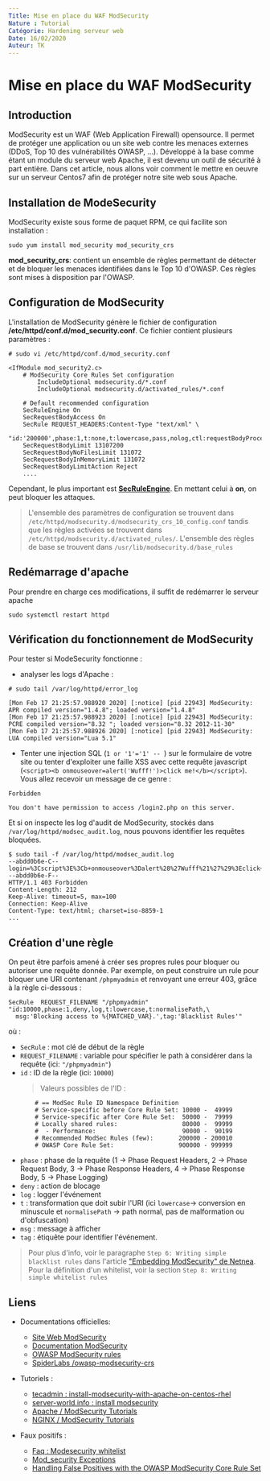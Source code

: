 ```yaml
---
Title: Mise en place du WAF ModSecurity
Nature : Tutorial
Catégorie: Hardening serveur web
Date: 16/02/2020
Auteur: TK
---
```


# Mise en place du WAF ModSecurity


## Introduction
ModSecurity est un WAF (Web Application Firewall) opensource. Il permet de protéger une application ou un site web contre les menaces externes (DDoS, Top 10 des vulnérabilités OWASP, ...). Développé à la base comme étant un module du serveur web Apache, il est devenu un outil de sécurité à part entière. Dans cet article, nous allons voir comment le mettre en oeuvre sur un serveur Centos7 afin de protéger notre site web sous Apache.

## Installation de ModeSecurity
ModSecurity existe sous forme de paquet RPM, ce qui facilite son installation :
```
sudo yum install mod_security mod_security_crs
```
**mod_security_crs**: contient un ensemble de règles permettant de détecter et de bloquer les menaces identifiées dans le Top 10 d'OWASP. Ces règles sont mises à disposition par l'OWASP.

## Configuration de ModSecurity
L'installation de ModSecurity génère le fichier de configuration  **/etc/httpd/conf.d/mod_security.conf**. Ce fichier contient plusieurs paramètres :
```
# sudo vi /etc/httpd/conf.d/mod_security.conf

<IfModule mod_security2.c>
    # ModSecurity Core Rules Set configuration
        IncludeOptional modsecurity.d/*.conf
        IncludeOptional modsecurity.d/activated_rules/*.conf

    # Default recommended configuration
    SecRuleEngine On
    SecRequestBodyAccess On
    SecRule REQUEST_HEADERS:Content-Type "text/xml" \
         "id:'200000',phase:1,t:none,t:lowercase,pass,nolog,ctl:requestBodyProcessor=XML"
    SecRequestBodyLimit 13107200
    SecRequestBodyNoFilesLimit 131072
    SecRequestBodyInMemoryLimit 131072
    SecRequestBodyLimitAction Reject
    ....
```

Cependant, le plus important est [**SecRuleEngine**](https://github.com/SpiderLabs/ModSecurity/wiki/Reference-Manual-(v2.x)). En mettant celui à **on**, on peut bloquer les attaques.
> L'ensemble des paramètres de configuration se trouvent dans `/etc/httpd/modsecurity.d/modsecurity_crs_10_config.conf`
> tandis que les règles activées se trouvent dans `/etc/httpd/modsecurity.d/activated_rules/`.
> L'ensemble des règles de base se trouvent dans `/usr/lib/modsecurity.d/base_rules`

## Redémarrage d'apache
Pour prendre en charge ces modifications, il suffit de redémarrer le serveur apache
```
sudo systemctl restart httpd
```

## Vérification du fonctionnement de ModSecurity
Pour tester si ModeSecurity fonctionne :
- analyser les logs d'Apache :
```
# sudo tail /var/log/httpd/error_log

[Mon Feb 17 21:25:57.988920 2020] [:notice] [pid 22943] ModSecurity: APR compiled version="1.4.8"; loaded version="1.4.8"
[Mon Feb 17 21:25:57.988923 2020] [:notice] [pid 22943] ModSecurity: PCRE compiled version="8.32 "; loaded version="8.32 2012-11-30"
[Mon Feb 17 21:25:57.988926 2020] [:notice] [pid 22943] ModSecurity: LUA compiled version="Lua 5.1"
```
- Tenter une injection SQL (`1 or '1'='1' -- `) sur le formulaire de votre site ou tenter d'exploiter une faille XSS avec cette requête javascript (`<script><b onmouseover=alert('Wufff!')>click me!</b></script>`). Vous allez recevoir un message de ce genre :
```
Forbidden

You don't have permission to access /login2.php on this server.
```

Et si on inspecte les log d'audit de ModSecurity, stockés dans `/var/log/httpd/modsec_audit.log`, nous pouvons identifier les requêtes bloquées.
```
$ sudo tail -f /var/log/httpd/modsec_audit.log
--abdd0b6e-C--
login=%3Cscript%3E%3Cb+onmouseover%3Dalert%28%27Wufff%21%27%29%3Eclick+me%21%3C%2Fb%3E%3C%2Fscript%3E&mdp=bonjour&connexion=
--abdd0b6e-F--
HTTP/1.1 403 Forbidden
Content-Length: 212
Keep-Alive: timeout=5, max=100
Connection: Keep-Alive
Content-Type: text/html; charset=iso-8859-1
...
```

## Création d'une règle
On peut être parfois amené à créer ses propres rules pour bloquer ou autoriser une requête donnée. Par exemple, on peut construire un rule pour bloquer une URI contenant `/phpmyadmin` et renvoyant une erreur 403, grâce à la règle ci-dessous :
```
SecRule  REQUEST_FILENAME "/phpmyadmin" "id:10000,phase:1,deny,log,t:lowercase,t:normalisePath,\
  msg:'Blocking access to %{MATCHED_VAR}.',tag:'Blacklist Rules'"
```
où :
- `SecRule` : mot clé de début de la règle
- `REQUEST_FILENAME` : variable pour spécifier le path à considérer dans la requête (ici: `"/phpmyadmin"`)
- `id` : ID de la règle (ici: `10000`)
    > Valeurs possibles de l'ID :
    ```
        # == ModSec Rule ID Namespace Definition
        # Service-specific before Core Rule Set: 10000 -  49999
        # Service-specific after Core Rule Set:  50000 -  79999
        # Locally shared rules:                  80000 -  99999
        #  - Performance:                        90000 -  90199
        # Recommended ModSec Rules (few):       200000 - 200010
        # OWASP Core Rule Set:                  900000 - 999999
    ```
- `phase` : phase de la requête (1 -> Phase Request Headers, 2 -> Phase Request Body, 3 -> Phase Response Headers, 4 -> Phase Response Body, 5 -> Phase Logging)
- `deny` : action de blocage
- `log` : logger l'événement
- `t` : transformation que doit subir l'URI (ici `lowercase`-> conversion en minuscule et `normalisePath` -> path normal, pas de malformation ou d'obfuscation)
- `msg` : message à afficher
- `tag` : étiquête pour identifier l'événement.

> Pour plus d'info, voir le paragraphe `Step 6: Writing simple blacklist rules` dans l'article ["Embedding ModSecurity" de Netnea](https://www.netnea.com/cms/apache-tutorial-6_embedding-modsecurity/). Pour la définition d'un whitelist, voir la section `Step 8: Writing simple whitelist rules`

## Liens
- Documentations officielles:
  - [Site Web ModSecurity](https://modsecurity.org/)
  - [Documentation ModSecurity](https://github.com/SpiderLabs/ModSecurity/wiki)
  - [OWASP ModSecurity rules](https://owasp.org/www-project-modsecurity-core-rule-set/)
  - [SpiderLabs /owasp-modsecurity-crs](https://github.com/SpiderLabs/owasp-modsecurity-crs/tree/v3.1/dev/rules)

- Tutoriels :
  - [tecadmin : install-modsecurity-with-apache-on-centos-rhel](https://tecadmin.net/install-modsecurity-with-apache-on-centos-rhel/)
  - [server-world.info : install modsecurity](https://www.server-world.info/en/note?os=CentOS_7&p=httpd2&f=8)
  - [Apache / ModSecurity Tutorials](https://www.netnea.com/cms/apache-tutorials/)
  - [NGINX / ModSecurity Tutorials](https://www.netnea.com/cms/nginx-modsecurity-tutorials/)
- Faux positifs :
  - [Faq : Modesecurity whitelist](https://github.com/SpiderLabs/ModSecurity/wiki/ModSecurity-Frequently-Asked-Questions-%28FAQ%29#How_do_I_whitelist_an_IP_address_so_it_can_pass_through_ModSecurity)
  - [Mod_security Exceptions](https://www.modsecurity.org/CRS/Documentation/exceptions.html)
  - [Handling False Positives with the OWASP ModSecurity Core Rule Set](https://www.netnea.com/cms/apache-tutorial-8_handling-false-positives-modsecurity-core-rule-set/)

